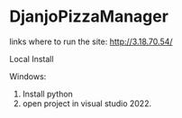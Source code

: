 # DjanjoPizzaManager

links
where to run the site: http://3.18.70.54/

Local Install

Windows: 
1. Install python
2. open project in visual studio 2022.
